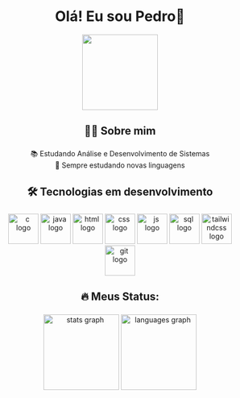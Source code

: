 <h1 align="center">Olá! Eu sou Pedro👋</h1>

<div align="center">
  <img height="150" src="https://media.giphy.com/media/M9gbBd9nbDrOTu1Mqx/giphy.gif"  />
</div>

###

<p align="center"></p>

###

<h2 align="center">🧑‍🎓 Sobre mim</h2>

###

<p align="center">📚 Estudando Análise e Desenvolvimento de Sistemas <br> 🎯 Sempre estudando novas linguagens</p>

###

<h2 align="center">🛠️ Tecnologias em desenvolvimento</h2>

###

<div align="center">
    <img src="https://skillicons.dev/icons?i=c" height="60" alt="c logo"  />
  <img src="https://skillicons.dev/icons?i=java" height="60" alt="java logo"  />
      <img src="https://skillicons.dev/icons?i=html" height="60" alt="html logo"  />
        <img src="https://skillicons.dev/icons?i=css" height="60" alt="css logo"  />
          <img src="https://skillicons.dev/icons?i=javascript" height="60" alt="js logo"  />
            <img src="https://skillicons.dev/icons?i=mysql" height="60" alt="sql logo"  />
              <img src="https://skillicons.dev/icons?i=tailwindcss" height="60" alt="tailwindcss logo"  />
                <img src="https://skillicons.dev/icons?i=git" height="60" alt="git logo"  />
</div>

###

<h2 align="center">🔥 Meus Status:</h2>

###

<div align="center">
  <img src="https://github-readme-stats.vercel.app/api?username=pedrobertanhi&hide_title=false&hide_rank=false&show_icons=true&include_all_commits=true&count_private=true&disable_animations=false&theme=dracula&locale=en&hide_border=false&order=1" height="150" alt="stats graph"  />
  <img src="https://github-readme-stats.vercel.app/api/top-langs?username=pedrobertanhi&locale=en&hide_title=false&layout=compact&card_width=320&langs_count=5&theme=dracula&hide_border=false&order=2" height="150" alt="languages graph"  />
</div>

###
